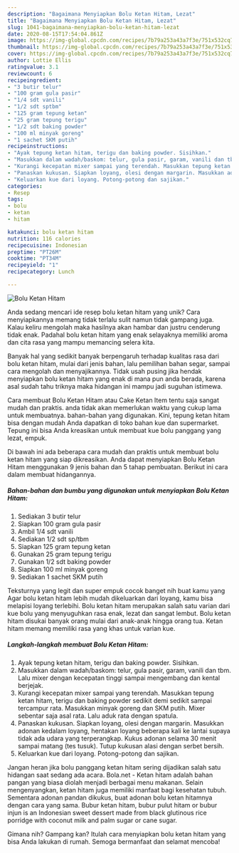 ```yaml
---
description: "Bagaimana Menyiapkan Bolu Ketan Hitam, Lezat"
title: "Bagaimana Menyiapkan Bolu Ketan Hitam, Lezat"
slug: 1041-bagaimana-menyiapkan-bolu-ketan-hitam-lezat
date: 2020-08-15T17:54:04.861Z
image: https://img-global.cpcdn.com/recipes/7b79a253a43a7f3e/751x532cq70/bolu-ketan-hitam-foto-resep-utama.jpg
thumbnail: https://img-global.cpcdn.com/recipes/7b79a253a43a7f3e/751x532cq70/bolu-ketan-hitam-foto-resep-utama.jpg
cover: https://img-global.cpcdn.com/recipes/7b79a253a43a7f3e/751x532cq70/bolu-ketan-hitam-foto-resep-utama.jpg
author: Lottie Ellis
ratingvalue: 3.1
reviewcount: 6
recipeingredient:
- "3 butir telur"
- "100 gram gula pasir"
- "1/4 sdt vanili"
- "1/2 sdt sptbm"
- "125 gram tepung ketan"
- "25 gram tepung terigu"
- "1/2 sdt baking powder"
- "100 ml minyak goreng"
- "1 sachet SKM putih"
recipeinstructions:
- "Ayak tepung ketan hitam, terigu dan baking powder. Sisihkan."
- "Masukkan dalam wadah/baskom: telur, gula pasir, garam, vanili dan tbm. Lalu mixer dengan kecepatan tinggi sampai mengembang dan kental berjejak."
- "Kurangi kecepatan mixer sampai yang terendah. Masukkan tepung ketan hitam, terigu dan baking powder sedikit demi sedikit sampai tercampur rata. Masukkan minyak goreng dan SKM putih. Mixer sebentar saja asal rata. Lalu aduk rata dengan spatula."
- "Panaskan kukusan. Siapkan loyang, olesi dengan margarin. Masukkan adonan kedalam loyang, hentakan loyang beberapa kali ke lantai supaya tidak ada udara yang terperangkap. Kukus adonan selama 30 menit sampai matang (tes tusuk). Tutup kukusan alasi dengan serbet bersih."
- "Keluarkan kue dari loyang. Potong-potong dan sajikan."
categories:
- Resep
tags:
- bolu
- ketan
- hitam

katakunci: bolu ketan hitam 
nutrition: 116 calories
recipecuisine: Indonesian
preptime: "PT26M"
cooktime: "PT34M"
recipeyield: "1"
recipecategory: Lunch

---
```



![Bolu Ketan Hitam](https://img-global.cpcdn.com/recipes/7b79a253a43a7f3e/751x532cq70/bolu-ketan-hitam-foto-resep-utama.jpg)

Anda sedang mencari ide resep bolu ketan hitam yang unik? Cara menyiapkannya memang tidak terlalu sulit namun tidak gampang juga. Kalau keliru mengolah maka hasilnya akan hambar dan justru cenderung tidak enak. Padahal bolu ketan hitam yang enak selayaknya memiliki aroma dan cita rasa yang mampu memancing selera kita.

Banyak hal yang sedikit banyak berpengaruh terhadap kualitas rasa dari bolu ketan hitam, mulai dari jenis bahan, lalu pemilihan bahan segar, sampai cara mengolah dan menyajikannya. Tidak usah pusing jika hendak menyiapkan bolu ketan hitam yang enak di mana pun anda berada, karena asal sudah tahu triknya maka hidangan ini mampu jadi suguhan istimewa.

Cara membuat Bolu Ketan Hitam atau Cake Ketan Item tentu saja sangat mudah dan praktis. anda tidak akan memerlukan waktu yang cukup lama untuk membuatnya. bahan-bahan yang digunakan. Kini, tepung ketan hitam bisa dengan mudah Anda dapatkan di toko bahan kue dan supermarket. Tepung ini bisa Anda kreasikan untuk membuat kue bolu panggang yang lezat, empuk.


Di bawah ini ada beberapa cara mudah dan praktis untuk membuat bolu ketan hitam yang siap dikreasikan. Anda dapat menyiapkan Bolu Ketan Hitam menggunakan 9 jenis bahan dan 5 tahap pembuatan. Berikut ini cara dalam membuat hidangannya.

<!--inarticleads1-->

##### Bahan-bahan dan bumbu yang digunakan untuk menyiapkan Bolu Ketan Hitam:

1. Sediakan 3 butir telur
1. Siapkan 100 gram gula pasir
1. Ambil 1/4 sdt vanili
1. Sediakan 1/2 sdt sp/tbm
1. Siapkan 125 gram tepung ketan
1. Gunakan 25 gram tepung terigu
1. Gunakan 1/2 sdt baking powder
1. Siapkan 100 ml minyak goreng
1. Sediakan 1 sachet SKM putih


Teksturnya yang legit dan super empuk cocok banget nih buat kamu yang Agar bolu ketan hitam lebih mudah dikeluarkan dari loyang, kamu bisa melapisi loyang terlebihi. Bolu ketan hitam merupakan salah satu varian dari kue bolu yang menyuguhkan rasa enak, lezat dan sangat lembut. Bolu ketan hitam disukai banyak orang mulai dari anak-anak hingga orang tua. Ketan hitam memang memiliki rasa yang khas untuk varian kue. 

<!--inarticleads2-->

##### Langkah-langkah membuat Bolu Ketan Hitam:

1. Ayak tepung ketan hitam, terigu dan baking powder. Sisihkan.
1. Masukkan dalam wadah/baskom: telur, gula pasir, garam, vanili dan tbm. Lalu mixer dengan kecepatan tinggi sampai mengembang dan kental berjejak.
1. Kurangi kecepatan mixer sampai yang terendah. Masukkan tepung ketan hitam, terigu dan baking powder sedikit demi sedikit sampai tercampur rata. Masukkan minyak goreng dan SKM putih. Mixer sebentar saja asal rata. Lalu aduk rata dengan spatula.
1. Panaskan kukusan. Siapkan loyang, olesi dengan margarin. Masukkan adonan kedalam loyang, hentakan loyang beberapa kali ke lantai supaya tidak ada udara yang terperangkap. Kukus adonan selama 30 menit sampai matang (tes tusuk). Tutup kukusan alasi dengan serbet bersih.
1. Keluarkan kue dari loyang. Potong-potong dan sajikan.


Jangan heran jika bolu panggang ketan hitam sering dijadikan salah satu hidangan saat sedang ada acara. Bola.net - Ketan hitam adalah bahan pangan yang biasa diolah menjadi berbagai menu makanan. Selain mengenyangkan, ketan hitam juga memiliki manfaat bagi kesehatan tubuh. Sementara adonan pandan dikukus, buat adonan bolu ketan hitamnya dengan cara yang sama. Bubur ketan hitam, bubur pulut hitam or bubur injun is an Indonesian sweet dessert made from black glutinous rice porridge with coconut milk and palm sugar or cane sugar. 

Gimana nih? Gampang kan? Itulah cara menyiapkan bolu ketan hitam yang bisa Anda lakukan di rumah. Semoga bermanfaat dan selamat mencoba!
